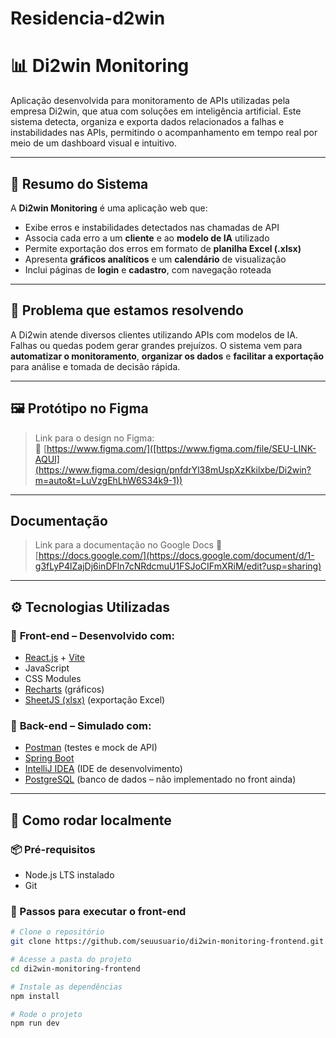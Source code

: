 # Residencia-d2win

# 📊 Di2win Monitoring

Aplicação desenvolvida para monitoramento de APIs utilizadas pela empresa Di2win, que atua com soluções em inteligência artificial. Este sistema detecta, organiza e exporta dados relacionados a falhas e instabilidades nas APIs, permitindo o acompanhamento em tempo real por meio de um dashboard visual e intuitivo.

---

## 🧠 Resumo do Sistema

A **Di2win Monitoring** é uma aplicação web que:

- Exibe erros e instabilidades detectados nas chamadas de API
- Associa cada erro a um **cliente** e ao **modelo de IA** utilizado
- Permite exportação dos erros em formato de **planilha Excel (.xlsx)**
- Apresenta **gráficos analíticos** e um **calendário** de visualização
- Inclui páginas de **login** e **cadastro**, com navegação roteada

---

## 🎯 Problema que estamos resolvendo

A Di2win atende diversos clientes utilizando APIs com modelos de IA. Falhas ou quedas podem gerar grandes prejuízos. O sistema vem para **automatizar o monitoramento**, **organizar os dados** e **facilitar a exportação** para análise e tomada de decisão rápida.

---

## 🖼️ Protótipo no Figma

> Link para o design no Figma:  
📌 [https://www.figma.com/]([https://www.figma.com/file/SEU-LINK-AQUI](https://www.figma.com/design/pnfdrYl38mUspXzKkilxbe/Di2win?m=auto&t=LuVzgEhLhW6S34k9-1))

---
## Documentação

> Link para a documentação no Google Docs
📌 [https://docs.google.com/](https://docs.google.com/document/d/1-g3fLyP4lZajDj6inDFln7cNRdcmuU1FSJoCIFmXRiM/edit?usp=sharing)
---

## ⚙️ Tecnologias Utilizadas

### 🧩 **Front-end** – Desenvolvido com:
- [React.js](https://reactjs.org/) + [Vite](https://vitejs.dev/)
- JavaScript
- CSS Modules
- [Recharts](https://recharts.org/) (gráficos)
- [SheetJS (xlsx)](https://sheetjs.com/) (exportação Excel)

### 💾 **Back-end** – Simulado com:
- [Postman](https://www.postman.com/) (testes e mock de API)
- [Spring Boot](https://spring.io/projects/spring-boot)
- [IntelliJ IDEA](https://www.jetbrains.com/idea/) (IDE de desenvolvimento)
- [PostgreSQL](https://www.postgresql.org/) (banco de dados – não implementado no front ainda)

---

## 🧪 Como rodar localmente

### 📦 Pré-requisitos

- Node.js LTS instalado
- Git

### 🚀 Passos para executar o front-end

```bash
# Clone o repositório
git clone https://github.com/seuusuario/di2win-monitoring-frontend.git

# Acesse a pasta do projeto
cd di2win-monitoring-frontend

# Instale as dependências
npm install

# Rode o projeto
npm run dev
